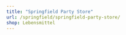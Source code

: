 ```yaml
---
title: "Springfield Party Store"
url: /springfield/springfield-party-store/
shop: Lebensmittel
---
```

